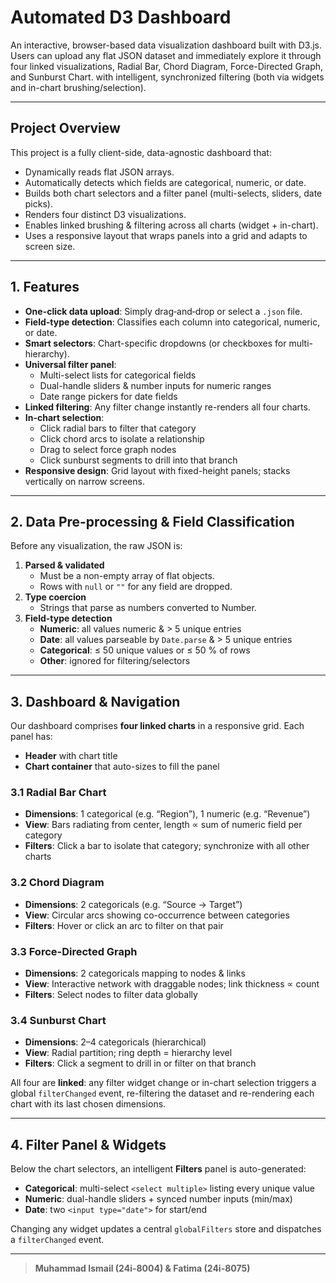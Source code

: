 # Automated D3 Dashboard

An interactive, browser-based data visualization dashboard built with D3.js. Users can upload any flat JSON dataset and immediately explore it through four linked visualizations, Radial Bar, Chord Diagram, Force-Directed Graph, and Sunburst Chart. with intelligent, synchronized filtering (both via widgets and in-chart brushing/selection).

---


## Project Overview

This project is a fully client-side, data-agnostic dashboard that:

- Dynamically reads flat JSON arrays.
- Automatically detects which fields are categorical, numeric, or date.
- Builds both chart selectors and a filter panel (multi-selects, sliders, date picks).
- Renders four distinct D3 visualizations.
- Enables linked brushing & filtering across all charts (widget + in-chart).
- Uses a responsive layout that wraps panels into a grid and adapts to screen size.

---

## 1. Features

- **One-click data upload**: Simply drag‐and‐drop or select a `.json` file.  
- **Field-type detection**: Classifies each column into categorical, numeric, or date.  
- **Smart selectors**: Chart-specific dropdowns (or checkboxes for multi-hierarchy).  
- **Universal filter panel**:  
  - Multi-select lists for categorical fields  
  - Dual-handle sliders & number inputs for numeric ranges  
  - Date range pickers for date fields  
- **Linked filtering**: Any filter change instantly re-renders all four charts.  
- **In-chart selection**:  
  - Click radial bars to filter that category  
  - Click chord arcs to isolate a relationship  
  - Drag to select force graph nodes  
  - Click sunburst segments to drill into that branch  
- **Responsive design**: Grid layout with fixed-height panels; stacks vertically on narrow screens.

---

## 2. Data Pre-processing & Field Classification

Before any visualization, the raw JSON is:

1. **Parsed & validated**  
   - Must be a non-empty array of flat objects.  
   - Rows with `null` or `""` for any field are dropped.  
2. **Type coercion**  
   - Strings that parse as numbers converted to Number.  
3. **Field-type detection**  
   - **Numeric**: all values numeric & > 5 unique entries  
   - **Date**: all values parseable by `Date.parse` & > 5 unique entries  
   - **Categorical**: ≤ 50 unique values or ≤ 50 % of rows  
   - **Other**: ignored for filtering/selectors  

---

## 3. Dashboard & Navigation

Our dashboard comprises **four linked charts** in a responsive grid. Each panel has:

- **Header** with chart title  
- **Chart container** that auto-sizes to fill the panel  

### 3.1 Radial Bar Chart  
- **Dimensions**: 1 categorical (e.g. “Region”), 1 numeric (e.g. “Revenue”)  
- **View**: Bars radiating from center, length ∝ sum of numeric field per category  
- **Filters**: Click a bar to isolate that category; synchronize with all other charts  

### 3.2 Chord Diagram  
- **Dimensions**: 2 categoricals (e.g. “Source → Target”)  
- **View**: Circular arcs showing co-occurrence between categories  
- **Filters**: Hover or click an arc to filter on that pair  

### 3.3 Force-Directed Graph  
- **Dimensions**: 2 categoricals mapping to nodes & links  
- **View**: Interactive network with draggable nodes; link thickness ∝ count  
- **Filters**: Select nodes to filter data globally  

### 3.4 Sunburst Chart  
- **Dimensions**: 2–4 categoricals (hierarchical)  
- **View**: Radial partition; ring depth = hierarchy level  
- **Filters**: Click a segment to drill in or filter on that branch  

All four are **linked**: any filter widget change or in-chart selection triggers a global `filterChanged` event, re-filtering the dataset and re-rendering each chart with its last chosen dimensions.

---

## 4. Filter Panel & Widgets

Below the chart selectors, an intelligent **Filters** panel is auto-generated:

- **Categorical**: multi-select `<select multiple>` listing every unique value  
- **Numeric**: dual-handle sliders + synced number inputs (min/max)  
- **Date**: two `<input type="date">` for start/end  

Changing any widget updates a central `globalFilters` store and dispatches a `filterChanged` event.

---

> **Muhammad Ismail (24i-8004) & Fatima (24i-8075)**